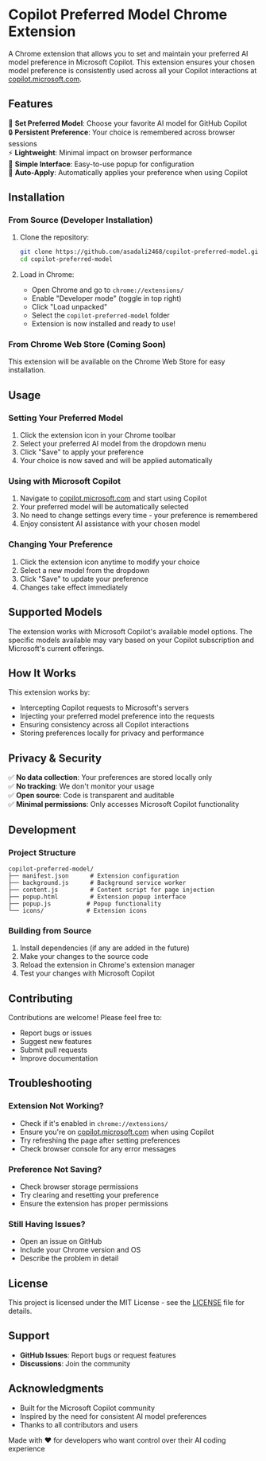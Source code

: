 # Copilot Preferred Model Chrome Extension

A Chrome extension that allows you to set and maintain your preferred AI model preference in Microsoft Copilot. This extension ensures your chosen model preference is consistently used across all your Copilot interactions at [copilot.microsoft.com](https://copilot.microsoft.com/).

## Features

🎯 **Set Preferred Model**: Choose your favorite AI model for GitHub Copilot  
🔒 **Persistent Preference**: Your choice is remembered across browser sessions  
⚡ **Lightweight**: Minimal impact on browser performance  
🎨 **Simple Interface**: Easy-to-use popup for configuration  
🔄 **Auto-Apply**: Automatically applies your preference when using Copilot  

## Installation

### From Source (Developer Installation)

1. Clone the repository:
   ```bash
   git clone https://github.com/asadali2468/copilot-preferred-model.git
   cd copilot-preferred-model
   ```

2. Load in Chrome:
   - Open Chrome and go to `chrome://extensions/`
   - Enable "Developer mode" (toggle in top right)
   - Click "Load unpacked"
   - Select the `copilot-preferred-model` folder
   - Extension is now installed and ready to use!

### From Chrome Web Store (Coming Soon)

This extension will be available on the Chrome Web Store for easy installation.

## Usage

### Setting Your Preferred Model

1. Click the extension icon in your Chrome toolbar
2. Select your preferred AI model from the dropdown menu
3. Click "Save" to apply your preference
4. Your choice is now saved and will be applied automatically

### Using with Microsoft Copilot

1. Navigate to [copilot.microsoft.com](https://copilot.microsoft.com/) and start using Copilot
2. Your preferred model will be automatically selected
3. No need to change settings every time - your preference is remembered
4. Enjoy consistent AI assistance with your chosen model

### Changing Your Preference

1. Click the extension icon anytime to modify your choice
2. Select a new model from the dropdown
3. Click "Save" to update your preference
4. Changes take effect immediately

## Supported Models

The extension works with Microsoft Copilot's available model options. The specific models available may vary based on your Copilot subscription and Microsoft's current offerings.

## How It Works

This extension works by:

- Intercepting Copilot requests to Microsoft's servers
- Injecting your preferred model preference into the requests
- Ensuring consistency across all Copilot interactions
- Storing preferences locally for privacy and performance

## Privacy & Security

✅ **No data collection**: Your preferences are stored locally only  
✅ **No tracking**: We don't monitor your usage  
✅ **Open source**: Code is transparent and auditable  
✅ **Minimal permissions**: Only accesses Microsoft Copilot functionality  

## Development

### Project Structure

```
copilot-preferred-model/
├── manifest.json      # Extension configuration
├── background.js      # Background service worker
├── content.js         # Content script for page injection
├── popup.html         # Extension popup interface
├── popup.js          # Popup functionality
└── icons/            # Extension icons
```

### Building from Source

1. Install dependencies (if any are added in the future)
2. Make your changes to the source code
3. Reload the extension in Chrome's extension manager
4. Test your changes with Microsoft Copilot

## Contributing

Contributions are welcome! Please feel free to:

- Report bugs or issues
- Suggest new features
- Submit pull requests
- Improve documentation

## Troubleshooting

### Extension Not Working?

- Check if it's enabled in `chrome://extensions/`
- Ensure you're on [copilot.microsoft.com](https://copilot.microsoft.com/) when using Copilot
- Try refreshing the page after setting preferences
- Check browser console for any error messages

### Preference Not Saving?

- Check browser storage permissions
- Try clearing and resetting your preference
- Ensure the extension has proper permissions

### Still Having Issues?

- Open an issue on GitHub
- Include your Chrome version and OS
- Describe the problem in detail

## License

This project is licensed under the MIT License - see the [LICENSE](LICENSE) file for details.

## Support

- **GitHub Issues**: Report bugs or request features
- **Discussions**: Join the community

## Acknowledgments

- Built for the Microsoft Copilot community
- Inspired by the need for consistent AI model preferences
- Thanks to all contributors and users

Made with ❤️ for developers who want control over their AI coding experience
